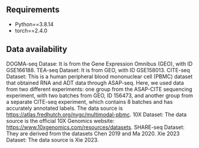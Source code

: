 ## Requirements
* Python==3.8.14
* torch==2.4.0

## Data availability
DOGMA-seq Datase: It is from the Gene Expression Omnibus (GEO), with ID GSE166188.
TEA-seq Dataset: It is from GEO, with ID GSE158013.
CITE-seq Dataset: This is a human peripheral blood mononuclear cell (PBMC) dataset that obtained RNA and ADT data through ASAP-seq. Here, we used data from two different experiments: one group from the ASAP-CITE sequencing experiment, with two batches from GEO, ID 156473, and another group from a separate CITE-seq experiment, which contains 8 batches and has accurately annotated labels. The data source is https://atlas.fredhutch.org/nygc/multimodal-pbmc.
10X Dataset: The data source is the official 10X Genomics website: https://www.10xgenomics.com/resources/datasets.
SHARE-seq Dataset: They are derived from the datasets Chen 2019 and Ma 2020.
Xie 2023 Dataset: The data source is Xie 2023.

